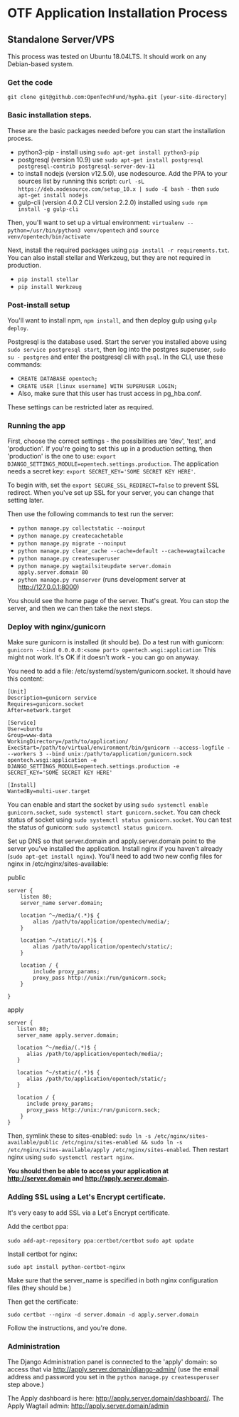# OTF Application Installation Process

## Standalone Server/VPS

This process was tested on Ubuntu 18.04LTS. It should work on any Debian-based system.


### Get the code

`git clone git@github.com:OpenTechFund/hypha.git [your-site-directory]`


### Basic installation steps.

These are the basic packages needed before you can start the installation process.

- python3-pip - install using  `sudo apt-get install python3-pip`
- postgresql (version 10.9) use `sudo apt-get install postgresql postgresql-contrib postgresql-server-dev-11`
- to install nodejs (version v12.5.0), use nodesource. Add the PPA to your sources list by running this script: `curl -sL https://deb.nodesource.com/setup_10.x | sudo -E bash -` then `sudo apt-get install nodejs`
- gulp-cli (version 4.0.2 CLI version 2.2.0) installed using `sudo npm install -g gulp-cli`

Then, you'll want to set up a virtual environment: `virtualenv --python=/usr/bin/python3 venv/opentech` and `source venv/opentech/bin/activate`

Next, install the required packages using `pip install -r requirements.txt`. You can also install stellar and Werkzeug, but they are not required in production.

- `pip install stellar`
- `pip install Werkzeug`


### Post-install setup

You'll want to install npm, `npm install`, and then deploy gulp using `gulp deploy`.

Postgresql is the database used. Start the server you installed above using `sudo service postgresql start`, then log into the postgres superuser, `sudo su - postgres` and enter the postgresql cli with `psql`. In the CLI, use these commands:

- `CREATE DATABASE opentech;`
- `CREATE USER [linux username] WITH SUPERUSER LOGIN;`
- Also, make sure that this user has trust access in pg_hba.conf.

These settings can be restricted later as required.


### Running the app

First, choose the correct settings - the possibilities are 'dev', 'test', and 'production'. If you're going to set this up in a production setting, then 'production' is the one to use: `export DJANGO_SETTINGS_MODULE=opentech.settings.production`. The application needs a secret key: `export SECRET_KEY='SOME SECRET KEY HERE'`.

To begin with, set the `export SECURE_SSL_REDIRECT=false` to prevent SSL redirect. When you've set up SSL for your server, you can change that setting later.

Then use the following commands to test run the server:

- `python manage.py collectstatic --noinput`
- `python manage.py createcachetable`
- `python manage.py migrate --noinput`
- `python manage.py clear_cache --cache=default --cache=wagtailcache`
- `python manage.py createsuperuser`
- `python manage.py wagtailsiteupdate server.domain apply.server.domain 80`
- `python manage.py runserver` (runs development server at http://127.0.0.1:8000)

You should see the home page of the server. That's great. You can stop the server, and then we can then take the next steps.


### Deploy with nginx/gunicorn

Make sure gunicorn is installed (it should be). Do a test run with gunicorn: `gunicorn --bind 0.0.0.0:<some port> opentech.wsgi:application` This might not work. It's OK if it doesn't work - you can go on anyway.

You need to add a file: /etc/systemd/system/gunicorn.socket. It should have this content:

```
[Unit]
Description=gunicorn service
Requires=gunicorn.socket
After=network.target

[Service]
User=ubuntu
Group=www-data
WorkingDirectory=/path/to/application/
ExecStart=/path/to/virtual/environment/bin/gunicorn --access-logfile - --workers 3 --bind unix:/path/to/application/gunicorn.sock opentech.wsgi:application -e DJANGO_SETTINGS_MODULE=opentech.settings.production -e SECRET_KEY='SOME SECRET KEY HERE'

[Install]
WantedBy=multi-user.target
```

You can enable and start the socket by using `sudo systemctl enable gunicorn.socket`, `sudo systemctl start gunicorn.socket`. You can check status of socket using `sudo systemctl status gunicorn.socket`.
You can test the status of gunicorn: `sudo systemctl status gunicorn`.

Set up DNS so that server.domain and apply.server.domain point to the server you've installed the application. Install nginx if you haven't already (`sudo apt-get install nginx`). You'll need to add two new config files for nginx in /etc/nginx/sites-available:

public

```
server {
    listen 80;
    server_name server.domain;

    location ^~/media/(.*)$ {
        alias /path/to/application/opentech/media/;
    }

    location ^~/static/(.*)$ {
        alias /path/to/application/opentech/static/;
    }

    location / {
        include proxy_params;
        proxy_pass http://unix:/run/gunicorn.sock;
    }

}
```

apply

```
server {
   listen 80;
   server_name apply.server.domain;

   location ^~/media/(.*)$ {
      alias /path/to/application/opentech/media/;
   }

   location ^~/static/(.*)$ {
      alias /path/to/application/opentech/static/;
   }

   location / {
      include proxy_params;
      proxy_pass http://unix:/run/gunicorn.sock;
    }
}
```

Then, symlink these to sites-enabled: `sudo ln -s /etc/nginx/sites-available/public /etc/nginx/sites-enabled && sudo ln -s /etc/nginx/sites-available/apply /etc/nginx/sites-enabled`. Then restart nginx using `sudo systemctl restart nginx`.

**You should then be able to access your application at http://server.domain and http://apply.server.domain.** 

### Adding SSL using a Let's Encrypt certificate.

It's very easy to add SSL via a Let's Encrypt certificate.

Add the certbot ppa:

`sudo add-apt-repository ppa:certbot/certbot`
`sudo apt update`

Install certbot for nginx: 

`sudo apt install python-certbot-nginx`

Make sure that the server_name is specified in both nginx configuration files (they should be.)

Then get the certificate:

`sudo certbot --nginx -d server.domain -d apply.server.domain`

Follow the instructions, and you're done.

### Administration

The Django Administration panel is connected to the 'apply' domain: so access that via http://apply.server.domain/django-admin/ (use the email address and password you set in the `python manage.py createsuperuser` step above.)

The Apply dashboard is here: http://apply.server.domain/dashboard/. The Apply Wagtail admin: http://apply.server.domain/admin
